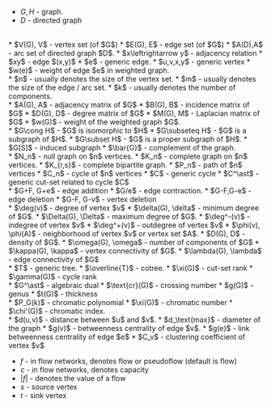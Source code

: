 * $G, H$ - graph.
* $D$ - directed graph
<br>
* $V(G), V$ - vertex set (of $G$)
* $E(G), E$ - edge set (of $G$)
* $A(D),A$ - arc set of directed graph $D$.
* $x\leftrightarrow y$ - adjacency relation
* $xy$ - edge $(x,y)$
* $e$ - generic edge.
* $u,v,x,y$ - generic vertex
* $w(e)$ - weight of edge $e$ in weighted graph.
<br>
* $n$ - usually denotes the size of the vertex set.
* $m$ - usually denotes the size of the edge / arc set.
* $k$ - usually denotes the number of components.
<br>
* $A(G), A$ - adjacency matrix of $G$
* $B(G), B$ - incidence matrix of $G$
* $D(G), D$ - degree matrix of $G$
* $M(G), M$ - Laplacian matrix of $G$
* $w(G)$ - weight of the weighted graph $G$.
<br>
* $G\cong H$ - $G$ is isomorphic to $H$
* $G\subseteq H$ - $G$ is a subgraph of $H$.
* $G\subset H$ - $G$ is a proper subgraph of $H$.
* $G[S]$ - induced subgraph
* $\bar{G}$ - complement of the graph.
<br>
* $N_n$ - null graph on $n$ vertices.
* $K_n$ - complete graph on $n$ vertices.
* $K_{r,s}$ - complete bipartite graph.
* $P_n$ - path of $n$ vertices
* $C_n$ - cycle of $n$ vertices
* $C$ - generic cycle
* $C^\ast$ - generic cut-set related to cycle $C$
<br>
* $G+F, G+e$ - edge addition
* $G/e$ - edge contraction.
* $G-F,G-e$ - edge deletion
* $G-F, G-v$ - vertex deletion
<br> 
* $\deg(v)$ - degree of vertex $v$
* $\delta(G), \delta$ - minimum degree of $G$.
* $\Delta(G), \Delta$ - maximum degree of $G$.
* $\deg^-(v)$ - indegree of vertex $v$
* $\deg^+(v)$ - outdegree of vertex $v$
* $\phi(v), \phi(A)$ - neighborhood of vertex $v$ or vertex set $A$.
* $D(G), D$ - density of $G$.
* $\omega(G), \omega$ - number of components of $G$
* $\kappa(G), \kappa$ - vertex connectivity of $G$.
* $\lambda(G), \lambda$ - edge connectivity of $G$
<br>
* $T$ - generic tree.
* $\overline{T}$ - cotree.
* $\xi(G)$ - cut-set rank
* $\gamma(G)$ - cycle rank
<br>
* $G^\ast$ - algebraic dual
* $\text{cr}(G)$ - crossing number
* $g(G)$ - genus
* $t(G)$ - thickness
<br>
* $P_G(k)$ - chromatic polynomial
* $\xi(G)$ - chromatic number
* $\chi'(G)$ - chromatic index.
<br>
* $d(u,v)$ - distance between $u$ and $v$.
* $d_\text{max}$  - diameter of the graph
* $g(v)$ - betweenness centrality of edge $v$.
* $g(e)$ - link betweenness centrality of edge $e$
* $C_v$ - clustering coefficient of vertex $v$

* $f$ - in flow networks, denotes flow or pseudoflow (default is flow)
* $c$ - in flow networks, denotes capacity 
* $|f|$ - denotes the value of a flow 
* $s$ - source vertex 
* $t$ - sink vertex